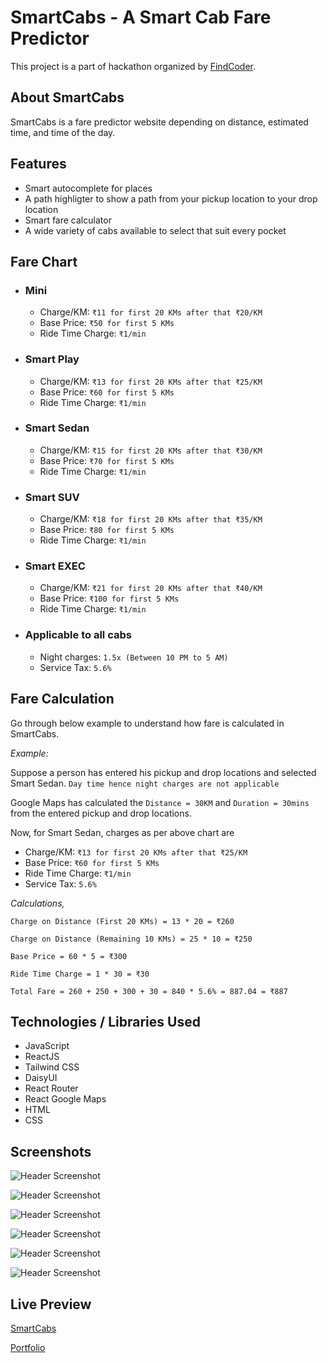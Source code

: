 # SmartCabs - A Smart Cab Fare Predictor

This project is a part of hackathon organized by [FindCoder](https://www.findcoder.io/challenges/build-a-cab-fare-predictor/631cb1aeef470184194e06b5).

## About SmartCabs
SmartCabs is a fare predictor website depending on distance, estimated time, and time of the day.

## Features
  - Smart autocomplete for places
  - A path highligter to show a path from your pickup location to your drop location
  - Smart fare calculator
  - A wide variety of cabs available to select that suit every pocket

## Fare Chart
- ### Mini
  - Charge/KM: `₹11 for first 20 KMs after that ₹20/KM`
  - Base Price: `₹50 for first 5 KMs`
  - Ride Time Charge: `₹1/min`
- ### Smart Play
  - Charge/KM: `₹13 for first 20 KMs after that ₹25/KM`
  - Base Price: `₹60 for first 5 KMs`
  - Ride Time Charge: `₹1/min`
- ### Smart Sedan
  - Charge/KM: `₹15 for first 20 KMs after that ₹30/KM`
  - Base Price: `₹70 for first 5 KMs`
  - Ride Time Charge: `₹1/min`
- ### Smart SUV
  - Charge/KM: `₹18 for first 20 KMs after that ₹35/KM`
  - Base Price: `₹80 for first 5 KMs`
  - Ride Time Charge: `₹1/min`
- ### Smart EXEC
  - Charge/KM: `₹21 for first 20 KMs after that ₹40/KM`
  - Base Price: `₹100 for first 5 KMs`
  - Ride Time Charge: `₹1/min`
- ### Applicable to all cabs
  - Night charges: `1.5x (Between 10 PM to 5 AM)`
  - Service Tax: `5.6%`

## Fare Calculation
Go through below example to understand how fare is calculated in SmartCabs.

_Example:_

Suppose a person has entered his pickup and drop locations and selected Smart Sedan. `Day time hence night charges are not applicable`

Google Maps has calculated the `Distance = 30KM` and `Duration = 30mins` from the entered pickup and drop locations.

Now, for Smart Sedan, charges as per above chart are 
  - Charge/KM: `₹13 for first 20 KMs after that ₹25/KM`
  - Base Price: `₹60 for first 5 KMs`
  - Ride Time Charge: `₹1/min`
  - Service Tax: `5.6%`

_Calculations,_

`Charge on Distance (First 20 KMs) = 13 * 20 = ₹260`

`Charge on Distance (Remaining 10 KMs) = 25 * 10 = ₹250`

`Base Price = 60 * 5 = ₹300`

`Ride Time Charge = 1 * 30 = ₹30`

`Total Fare = 260 + 250 + 300 + 30 = 840 * 5.6% = 887.04 = ₹887`

## Technologies / Libraries Used
  - JavaScript
  - ReactJS
  - Tailwind CSS
  - DaisyUI
  - React Router
  - React Google Maps
  - HTML
  - CSS

## Screenshots 
  ![Header Screenshot](https://github.com/vikasrohra/smart-cabs/blob/main/src/assets/images/screenshots/ss1.png "SmartCabs - Header")
  
  ![Header Screenshot](https://github.com/vikasrohra/smart-cabs/blob/main/src/assets/images/screenshots/ss2.png "SmartCabs - Who We Are")
  
  ![Header Screenshot](https://github.com/vikasrohra/smart-cabs/blob/main/src/assets/images/screenshots/ss3.png "SmartCabs - Current Location on Map")
  
  ![Header Screenshot](https://github.com/vikasrohra/smart-cabs/blob/main/src/assets/images/screenshots/ss4.png "SmartCabs - Distance Lighter from Pickup and Drop")
  
  ![Header Screenshot](https://github.com/vikasrohra/smart-cabs/blob/main/src/assets/images/screenshots/ss5.png "SmartCabs - Recomended Cabs")
  
  ![Header Screenshot](https://github.com/vikasrohra/smart-cabs/blob/main/src/assets/images/screenshots/ss6.png "SmartCabs - Booking Confirmation")

## Live Preview
  [SmartCabs](https://smart-cabs.netlify.app/)
  
  [Portfolio](https://vikasrohra.com/)

